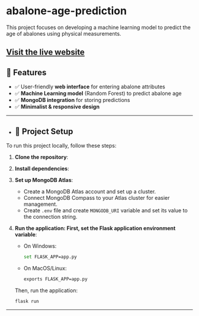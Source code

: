 # abalone-age-prediction
This project focuses on developing a machine learning model to predict the age of abalones using physical measurements.

[Visit the live website](https://abalone-age-prediction-wtct.onrender.com)
---

## 🚀 Features

- ✅ User-friendly **web interface** for entering abalone attributes  
- ✅ **Machine Learning model** (Random Forest) to predict abalone age  
- ✅ **MongoDB integration** for storing predictions  
- ✅ **Minimalist & responsive design**

---
- ## 📂 Project Setup

To run this project locally, follow these steps:

1. **Clone the repository**:
2. **Install dependencies**:
3. **Set up MongoDB Atlas**:
    - Create a MongoDB Atlas account and set up a cluster.
    - Connect MongoDB Compass to your Atlas cluster for easier management.
    - Create `.env` file and create `MONGODB_URI` variable and set its value to the connection string.
    
4. **Run the application: First, set the Flask application environment variable**:
    - On Windows:
      ```bash
      set FLASK_APP=app.py
      
    - On MacOS/Linux:
      ```bash
      exports FLASK_APP=app.py

    Then, run the application:
     ```bash
     flask run

---




